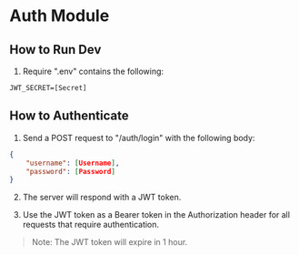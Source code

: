 # Auth Module

## How to Run Dev

1. Require ".env" contains the following:

```env
JWT_SECRET=[Secret]
```

## How to Authenticate

1. Send a POST request to "/auth/login" with the following body:

```json
{
    "username": [Username],
    "password": [Password]
}
```

2. The server will respond with a JWT token.

3. Use the JWT token as a Bearer token in the Authorization header for all requests that require authentication.

> Note: The JWT token will expire in 1 hour.